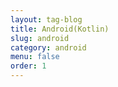 ```yaml
---
layout: tag-blog
title: Android(Kotlin)
slug: android
category: android
menu: false
order: 1
---
```

